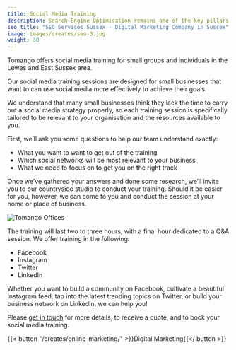 ```yaml
---
title: Social Media Training
description: Search Engine Optimisation remains one of the key pillars of digital marketing. Our expertise will help your business get found for the right searches by the right people.
seo_title: "SEO Services Sussex - Digital Marketing Company in Sussex"
image: images/creates/seo-3.jpg
weight: 30
---
```


Tomango offers social media training for small groups and individuals in the Lewes and East Sussex area.

Our social media training sessions are designed for small businesses that want to can use social media more effectively to achieve their goals.

We understand that many small businesses think they lack the time to carry out a social media strategy properly, so each training session is specifically tailored to be relevant to your organisation and the resources available to you.

First, we’ll ask you some questions to help our team understand exactly:

* What you want to want to get out of the training
* Which social networks will be most relevant to your business
* What we need to focus on to get you on the right track

Once we’ve gathered your answers and done some research, we’ll invite you to our countryside studio to conduct your training. Should it be easier for you, however, we can come to you and conduct the session at your home or place of business.

![Tomango Offices](/images/blog/Banner-Tomango-Studio.jpg)

The training will last two to three hours, with a final hour dedicated to a Q&A session.
We offer training in the following:

* Facebook
* Instagram
* Twitter
* LinkedIn
 
Whether you want to build a community on Facebook, cultivate a beautiful Instagram feed, tap into the latest trending topics on Twitter, or build your business network on LinkedIn, we can help you!

Please [get in touch](/contact) for more details, to receive a quote, and to book your social media training.

{{< button "/creates/online-marketing/" >}}Digital Marketing{{</ button >}}
